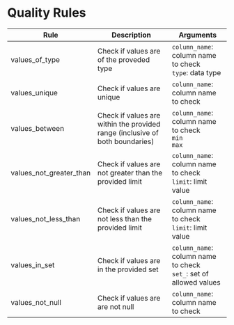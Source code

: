 # Quality Rules

| Rule | Description | Arguments |
| --- | --- | --- |
| values_of_type | Check if values are of the proveded type | `column_name`: column name to check<br>`type`: data type |
| values_unique | Check if values are unique | `column_name`: column name to check |
| values_between | Check if values are within the provided range (inclusive of both boundaries) | `column_name`: column name to check<br>`min`<br>`max` |
| values_not_greater_than | Check if values are not greater than the provided limit | `column_name`: column name to check<br>`limit`: limit value |
| values_not_less_than | Check if values are not less than the provided limit | `column_name`: column name to check<br>`limit`: limit value |
| values_in_set | Check if values are in the provided set | `column_name`: column name to check<br>`set_`: set of allowed values |
| values_not_null | Check if values are are not null | `column_name`: column name to check |
